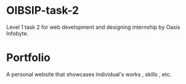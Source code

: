 # OIBSIP-task-2
Level 1 task 2 for web development and designing internship by Oasis Infobyte.

# Portfolio 
A personal website that showcases individual's works , skills , etc.
